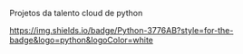 Projetos da talento cloud de python 

https://img.shields.io/badge/Python-3776AB?style=for-the-badge&logo=python&logoColor=white
